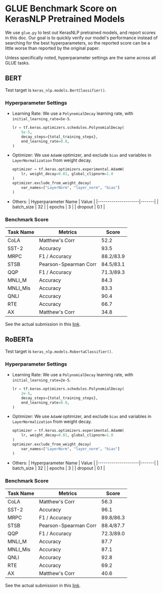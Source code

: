 # GLUE Benchmark Score on KerasNLP Pretrained Models

We use `glue.py` to test out KerasNLP pretrained models, and report scores in
this doc. Our goal is to quickly verify our model's performance instead of 
searching for the best hyperparameters, so the reported score can be a little 
worse than reported by the original paper. 

Unless specifically noted, hyperparameter settings are the same across all GLUE 
tasks. 

## BERT

Test target is `keras_nlp.models.BertClassifier()`.

### Hyperparameter Settings

- Learning Rate: 
    We use a `PolynomialDecay` learning rate, with `initial_learning_rate=5e-5`.
    ```python
    lr = tf.keras.optimizers.schedules.PolynomialDecay(
        5e-5,
        decay_steps={total_training_steps},
        end_learning_rate=0.0,
    )
    ```
- Optimizer:
    We use `AdamW` optimizer, and exclude `bias` and variables in 
    `LayerNormalization` from weight decay.

    ```python
    optimizer = tf.keras.optimizers.experimental.AdamW(
        lr, weight_decay=0.01, global_clipnorm=1.0
    )
    optimizer.exclude_from_weight_decay(
        var_names=["LayerNorm", "layer_norm", "bias"]
    )
    ```
- Others:
    | Hyperparameter Name | Value |
    |---------------------|-------|
    | batch_size          | 32    |
    | epochs              | 3     |
    | dropout             | 0.1   |

### Benchmark Score

| Task Name | Metrics               | Score     |
|-----------|-----------------------|-----------|
| CoLA      | Matthew's Corr        | 52.2      |
| SST-2     | Accuracy              | 93.5      |
| MRPC      | F1 / Accuracy         | 88.2/83.9 |
| STSB      | Pearson-Spearman Corr | 84.5/83.1 |
| QQP       | F1 / Accuracy         | 71.3/89.3 |
| MNLI_M    | Accuracy              |      84.3 |
| MNLI_Mis  | Accuracy              |      83.3 |
| QNLI      | Accuracy              |      90.4 |
| RTE       | Accuracy              | 66.7      |
| AX        | Matthew's Corr        |      34.8 |

See the actual submission in this [link](https://gluebenchmark.com/submission/gnG9xUQGkjfVq6loRQYKTcM1YjG3/-NIe3Owl8pjHLXpistkI). 

## RoBERTa

Test target is `keras_nlp.models.RobertaClassifier()`.

### Hyperparameter Settings

- Learning Rate: 
    We use a `PolynomialDecay` learning rate, with `initial_learning_rate=2e-5`.
    ```python
    lr = tf.keras.optimizers.schedules.PolynomialDecay(
        2e-5,
        decay_steps={total_training_steps},
        end_learning_rate=0.0,
    )
    ```
- Optimizer:
    We use `AdamW` optimizer, and exclude `bias` and variables in 
    `LayerNormalization` from weight decay.

    ```python
    optimizer = tf.keras.optimizers.experimental.AdamW(
        lr, weight_decay=0.01, global_clipnorm=1.0
    )
    optimizer.exclude_from_weight_decay(
        var_names=["LayerNorm", "layer_norm", "bias"]
    )
    ```
- Others:
    | Hyperparameter Name | Value |
    |---------------------|-------|
    | batch_size          | 32    |
    | epochs              | 3     |
    | dropout             | 0.1   |

### Benchmark Score

| Task Name | Metrics               | Score     |
|-----------|-----------------------|-----------|
| CoLA      | Matthew's Corr        | 56.3      |
| SST-2     | Accuracy              | 96.1     |
| MRPC      | F1 / Accuracy         | 89.8/86.3 |
| STSB      | Pearson-Spearman Corr | 88.4/87.7 |
| QQP       | F1 / Accuracy         | 72.3/89.0 |
| MNLI_M    | Accuracy              |      87.7 |
| MNLI_Mis  | Accuracy              |      87.1 |
| QNLI      | Accuracy              |      92.8 |
| RTE       | Accuracy              | 69.2     |
| AX        | Matthew's Corr        |      40.6 |

See the actual submission in this [link](https://gluebenchmark.com/submission/gnG9xUQGkjfVq6loRQYKTcM1YjG3/-NJRqWrvTRv2WLHrqUhq). 